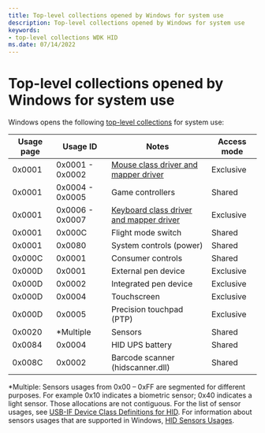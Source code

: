 ```yaml
---
title: Top-level collections opened by Windows for system use
description: Top-level collections opened by Windows for system use
keywords:
- top-level collections WDK HID
ms.date: 07/14/2022
---
```


# Top-level collections opened by Windows for system use

Windows opens the following [top-level collections](top-level-collections.md) for system use:

| Usage page | Usage ID | Notes | Access mode |
| --- | --- | --- | --- |
| 0x0001 | 0x0001 - 0x0002 | [Mouse class driver and mapper driver](keyboard-and-mouse-class-drivers.md) | Exclusive |
| 0x0001 | 0x0004 - 0x0005 | Game controllers | Shared |
| 0x0001 | 0x0006 - 0x0007 | [Keyboard class driver and mapper driver](keyboard-and-mouse-class-drivers.md) | Exclusive |
| 0x0001 | 0x000C | Flight mode switch | Shared |
| 0x0001 | 0x0080 | System controls (power) | Shared |
| 0x000C | 0x0001 | Consumer controls | Shared |
| 0x000D | 0x0001 | External pen device | Exclusive |
| 0x000D | 0x0002 | Integrated pen device | Exclusive |
| 0x000D | 0x0004 | Touchscreen | Exclusive |
| 0x000D | 0x0005 | Precision touchpad (PTP) | Exclusive |
| 0x0020 | *Multiple | Sensors | Shared |
| 0x0084 | 0x0004 | HID UPS battery | Shared |
| 0x008C | 0x0002 | Barcode scanner (hidscanner.dll) | Shared |

*Multiple: Sensors usages from 0x00 – 0xFF are segmented for different purposes. For example 0x10 indicates a biometric sensor; 0x40 indicates a light sensor. Those allocations are not contiguous. For the list of sensor usages, see [USB-IF Device Class Definitions for HID](https://www.usb.org/document-library/device-class-definition-hid-111). For information about sensors usages that are supported in Windows, [HID Sensors Usages](windows-hardware/design/whitepapers/hid-sensors-usages).
